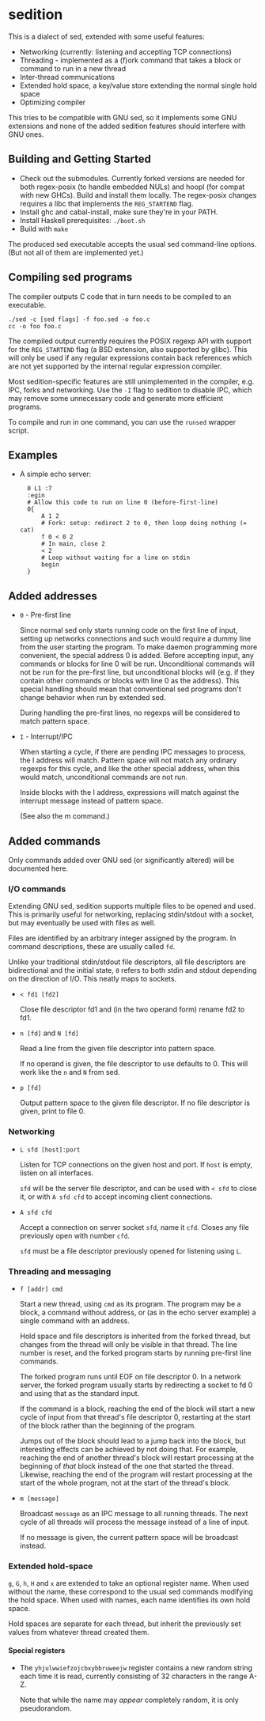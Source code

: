 sedition
========

This is a dialect of sed, extended with some useful features:

* Networking (currently: listening and accepting TCP connections)
* Threading - implemented as a (f)ork command that takes a block or command to
  run in a new thread
* Inter-thread communications
* Extended hold space, a key/value store extending the normal single hold space
* Optimizing compiler

This tries to be compatible with GNU sed, so it implements some GNU extensions
and none of the added sedition features should interfere with GNU ones.


## Building and Getting Started

* Check out the submodules. Currently forked versions are needed for both
  regex-posix (to handle embedded NULs) and hoopl (for compat with new GHCs).
  Build and install them locally. The regex-posix changes requires a libc that
  implements the `REG_STARTEND` flag.
* Install ghc and cabal-install, make sure they're in your PATH.
* Install Haskell prerequisites: `./boot.sh`
* Build with `make`

The produced sed executable accepts the usual sed command-line options. (But
not all of them are implemented yet.)


## Compiling sed programs

The compiler outputs C code that in turn needs to be compiled to an executable.

    ./sed -c [sed flags] -f foo.sed -o foo.c
    cc -o foo foo.c

The compiled output currently requires the POSIX regexp API with support for
the `REG_STARTEND` flag (a BSD extension, also supported by glibc). This will
only be used if any regular expressions contain back references which are not
yet supported by the internal regular expression compiler.

Most sedition-specific features are still unimplemented in the compiler, e.g.
IPC, forks and networking. Use the `-I` flag to sedition to disable IPC, which
may remove some unnecessary code and generate more efficient programs.

To compile and run in one command, you can use the `runsed` wrapper script.


## Examples

* A simple echo server:

        0 L1 :7
        :egin
        # Allow this code to run on line 0 (before-first-line)
        0{
            A 1 2
            # Fork: setup: redirect 2 to 0, then loop doing nothing (= cat)
            f 0 < 0 2
            # In main, close 2
            < 2
            # Loop without waiting for a line on stdin
            begin
        }


## Added addresses

* `0` - Pre-first line

    Since normal sed only starts running code on the first line of input,
    setting up networks connections and such would require a dummy line from
    the user starting the program.
    To make daemon programming more convenient, the special address 0 is
    added. Before accepting input, any commands or blocks for line 0 will
    be run. Unconditional commands will not be run for the pre-first line,
    but unconditional blocks will (e.g. if they contain other commands or
    blocks with line 0 as the address).
    This special handling should mean that conventional sed programs don't
    change behavior when run by extended sed.

    During handling the pre-first lines, no regexps will be considered to
    match pattern space.

* `I` - Interrupt/IPC

    When starting a cycle, if there are pending IPC messages to process,
    the I address will match. Pattern space will not match any ordinary
    regexps for this cycle, and like the other special address, when this
    would match, unconditional commands are not run.

    Inside blocks with the I address, expressions will match against the
    interrupt message instead of pattern space.

    (See also the m command.)


## Added commands

Only commands added over GNU sed (or significantly altered) will be documented
here.


### I/O commands

Extending GNU sed, sedition supports multiple files to be opened and used. This
is primarily useful for networking, replacing stdin/stdout with a socket, but
may eventually be used with files as well.

Files are identified by an arbitrary integer assigned by the program. In
command descriptions, these are usually called `fd`.

Unlike your traditional stdin/stdout file descriptors, all file descriptors are
bidirectional and the initial state, `0` refers to both stdin and stdout
depending on the direction of I/O. This neatly maps to sockets.

* `< fd1 [fd2]`

  Close file descriptor fd1 and (in the two operand form) rename fd2 to fd1.

* `n [fd]` and `N [fd]`

  Read a line from the given file descriptor into pattern space.

  If no operand is given, the file descriptor to use defaults to 0. This will
  work like the `n` and `N` from sed.

* `p [fd]`

  Output pattern space to the given file descriptor. If no file descriptor is
  given, print to file 0.


### Networking

* `L sfd [host]:port`

  Listen for TCP connections on the given host and port. If `host` is empty,
  listen on all interfaces.

  `sfd` will be the server file descriptor, and can be used with `< sfd` to
  close it, or with `A sfd cfd` to accept incoming client connections.

* `A sfd cfd`

  Accept a connection on server socket `sfd`, name it `cfd`. Closes any file
  previously open with number `cfd`.

  `sfd` must be a file descriptor previously opened for listening using `L`.


### Threading and messaging

* `f [addr] cmd`

  Start a new thread, using `cmd` as its program. The program may be a block,
  a command without address, or (as in the echo server example) a single
  command with an address.

  Hold space and file descriptors is inherited from the forked thread, but
  changes from the thread will only be visible in that thread.
  The line number is reset, and the forked program starts by running pre-first
  line commands.

  The forked program runs until EOF on file descriptor 0. In a network server,
  the forked program usually starts by redirecting a socket to fd 0 and using
  that as the standard input.

  If the command is a block, reaching the end of the block will start a new
  cycle of input from that thread's file descriptor 0, restarting at the start
  of the block rather than the beginning of the program.

  Jumps out of the block should lead to a jump back into the block, but
  interesting effects can be achieved by not doing that. For example, reaching
  the end of another thread's block will restart processing at the beginning of
  *that* block instead of the one that started the thread. Likewise, reaching
  the end of the program will restart processing at the start of the whole
  program, not at the start of the thread's block.

* `m [message]`

  Broadcast `message` as an IPC message to all running threads. The next cycle
  of all threads will process the message instead of a line of input.

  If no message is given, the current pattern space will be broadcast instead.


### Extended hold-space

`g`, `G`, `h`, `H` and `x` are extended to take an optional register name. When
used without the name, these correspond to the usual sed commands modifying the
hold space. When used with names, each name identifies its own hold space.

Hold spaces are separate for each thread, but inherit the previously set values
from whatever thread created them.


#### Special registers

* The `yhjulwwiefzojcbxybbruweejw` register contains a new random string each
  time it is read, currently consisting of 32 characters in the range A-Z.

  Note that while the name may *appear* completely random, it is only pseudorandom.

